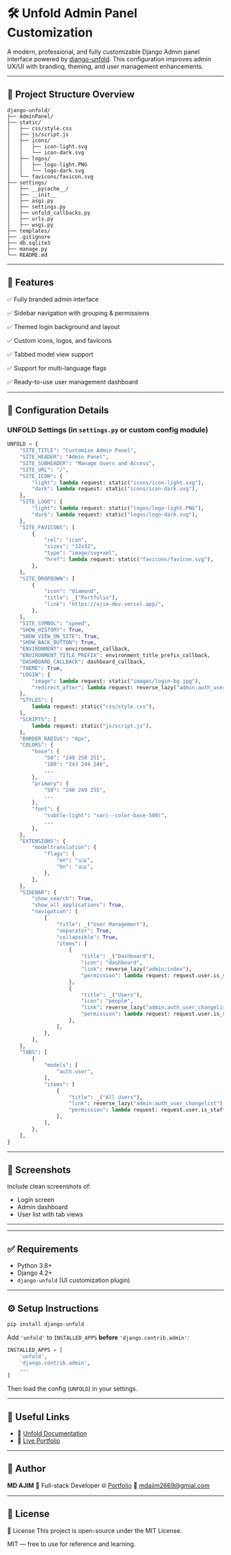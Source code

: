 # 🛠️ Unfold Admin Panel Customization

A modern, professional, and fully customizable Django Admin panel interface powered by [django-unfold](https://github.com/unfoldadmin/unfold). This configuration improves admin UX/UI with branding, theming, and user management enhancements.

---

## 📁 Project Structure Overview

```
django-unfold/
├── AdminPanel/
├── static/
│   ├── css/style.css
│   ├── js/script.js
│   ├── icons/
│   │   ├── icon-light.svg
│   │   └── icon-dark.svg
│   ├── logos/
│   │   ├── logo-light.PNG
│   │   └── logo-dark.svg
│   └── favicons/favicon.svg
├── settings/
│   ├── __pycache__/
│   ├── __init__
│   ├── asgi.py
│   ├── settings.py
│   ├── unfold_callbacks.py
│   ├── urls.py
│   ├── wsgi.py
├── templates/
├── .gitignore
├── db.sqlite3
├── manage.py
└── README.md
```

---

## 🚀 Features

✅ Fully branded admin interface

✅ Sidebar navigation with grouping & permissions

✅ Themed login background and layout

✅ Custom icons, logos, and favicons

✅ Tabbed model view support

✅ Support for multi-language flags

✅ Ready-to-use user management dashboard

---

## 🔧 Configuration Details

### UNFOLD Settings (in `settings.py` or custom config module)

```python
UNFOLD = {
    "SITE_TITLE": "Customize Admin Panel",
    "SITE_HEADER": "Admin Panel",
    "SITE_SUBHEADER": "Manage Users and Access",
    "SITE_URL": "/",
    "SITE_ICON": {
        "light": lambda request: static("icons/icon-light.svg"),
        "dark": lambda request: static("icons/icon-dark.svg"),
    },
    "SITE_LOGO": {
        "light": lambda request: static("logos/logo-light.PNG"),
        "dark": lambda request: static("logos/logo-dark.svg"),
    },
    "SITE_FAVICONS": [
        {
            "rel": "icon",
            "sizes": "32x32",
            "type": "image/svg+xml",
            "href": lambda request: static("favicons/favicon.svg"),
        },
    ],
    "SITE_DROPDOWN": [
        {
            "icon": "diamond",
            "title": _("Portfolio"),
            "link": "https://ajim-dev.vercel.app/",
        },
    ],
    "SITE_SYMBOL": "speed",
    "SHOW_HISTORY": True,
    "SHOW_VIEW_ON_SITE": True,
    "SHOW_BACK_BUTTON": True,
    "ENVIRONMENT": environment_callback,
    "ENVIRONMENT_TITLE_PREFIX": environment_title_prefix_callback,
    "DASHBOARD_CALLBACK": dashboard_callback,
    "THEME": True,
    "LOGIN": {
        "image": lambda request: static("images/login-bg.jpg"),
        "redirect_after": lambda request: reverse_lazy("admin:auth_user_changelist"),
    },
    "STYLES": [
        lambda request: static("css/style.css"),
    ],
    "SCRIPTS": [
        lambda request: static("js/script.js"),
    ],
    "BORDER_RADIUS": "8px",
    "COLORS": {
        "base": {
            "50": "249 250 251",
            "100": "243 244 246",
            ...
        },
        "primary": {
            "50": "240 249 255",
            ...
        },
        "font": {
            "subtle-light": "var(--color-base-500)",
            ...
        },
    },
    "EXTENSIONS": {
        "modeltranslation": {
            "flags": {
                "en": "🇬🇧",
                "bn": "🇧🇩",
            },
        },
    },
    "SIDEBAR": {
        "show_search": True,
        "show_all_applications": True,
        "navigation": [
            {
                "title": _("User Management"),
                "separator": True,
                "collapsible": True,
                "items": [
                    {
                        "title": _("Dashboard"),
                        "icon": "dashboard",
                        "link": reverse_lazy("admin:index"),
                        "permission": lambda request: request.user.is_superuser,
                    },
                    {
                        "title": _("Users"),
                        "icon": "people",
                        "link": reverse_lazy("admin:auth_user_changelist"),
                        "permission": lambda request: request.user.is_staff,
                    },
                ],
            },
        ],
    },
    "TABS": [
        {
            "models": [
                "auth.user",
            ],
            "items": [
                {
                    "title": _("All Users"),
                    "link": reverse_lazy("admin:auth_user_changelist"),
                    "permission": lambda request: request.user.is_staff,
                },
            ],
        },
    ],
}
```

---

## 📸 Screenshots

Include clean screenshots of:

* Login screen
* Admin dashboard
* User list with tab views

---

---

## ✅ Requirements

* Python 3.8+
* Django 4.2+
* `django-unfold` (UI customization plugin)

---

## ⚙️ Setup Instructions

```bash
pip install django-unfold
```

Add `'unfold'` to `INSTALLED_APPS` **before** `'django.contrib.admin'`:

```python
INSTALLED_APPS = [
    'unfold',
    'django.contrib.admin',
    ...
]
```

Then load the config (`UNFOLD`) in your settings.

---

## 📎 Useful Links

* 🔗 [Unfold Documentation](https://github.com/unfoldadmin/unfold)
* 🔗 [Live Portfolio](https://ajim-dev.vercel.app/)

---

## 🙌 Author

**MD AJIM**
💼 Full-stack Developer
🌐 [Portfolio](https://ajim-dev.vercel.app/)
📧 [mdajim2669@gmial.com](mdajim2669@gmial.com)

---

## 📜 License

🪪 License This project is open-source under the MIT License.

MIT — free to use for reference and learning.


